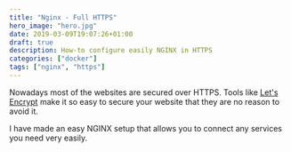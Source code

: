 ```yaml
---
title: "Nginx - Full HTTPS"
hero_image: "hero.jpg"
date: 2019-03-09T19:07:26+01:00
draft: true
description: How-to configure easily NGINX in HTTPS
categories: ["docker"]
tags: ["nginx", "https"]
---
```



Nowadays most of the websites are secured over HTTPS.
Tools like [Let's Encrypt](https://letsencrypt.org) make it so easy to secure your website that they are no reason to avoid it.

I have made an easy NGINX setup that allows you to connect any services you need very easily.
